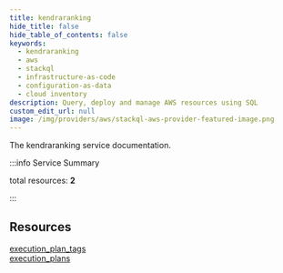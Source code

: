 ```yaml
---
title: kendraranking
hide_title: false
hide_table_of_contents: false
keywords:
  - kendraranking
  - aws
  - stackql
  - infrastructure-as-code
  - configuration-as-data
  - cloud inventory
description: Query, deploy and manage AWS resources using SQL
custom_edit_url: null
image: /img/providers/aws/stackql-aws-provider-featured-image.png
---
```


The kendraranking service documentation.

:::info Service Summary

<div class="row">
<div class="providerDocColumn">
<span>total resources:&nbsp;<b>2</b></span><br />
</div>
</div>

:::

## Resources
<div class="row">
<div class="providerDocColumn">
<a href="/providers/aws/kendraranking/execution_plan_tags/">execution_plan_tags</a>
</div>
<div class="providerDocColumn">
<a href="/providers/aws/kendraranking/execution_plans/">execution_plans</a>
</div>
</div>